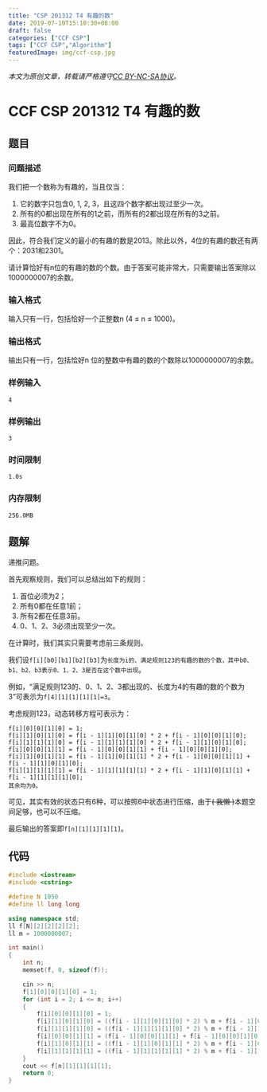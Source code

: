 ```yaml
---
title: "CSP 201312 T4 有趣的数"
date: 2019-07-10T15:10:30+08:00
draft: false
categories: ["CCF CSP"]
tags: ["CCF CSP","Algorithm"]
featuredImage: img/ccf-csp.jpg
---
```


*本文为原创文章，转载请严格遵守[CC BY-NC-SA协议](https://creativecommons.org/licenses/by-nc-sa/4.0/)。*

<!--more-->

# CCF CSP 201312 T4 有趣的数

## 题目

### **问题描述**

我们把一个数称为有趣的，当且仅当：

1. 它的数字只包含0, 1, 2, 3，且这四个数字都出现过至少一次。
2. 所有的0都出现在所有的1之前，而所有的2都出现在所有的3之前。
3. 最高位数字不为0。

因此，符合我们定义的最小的有趣的数是2013。除此以外，4位的有趣的数还有两个：2031和2301。

请计算恰好有n位的有趣的数的个数。由于答案可能非常大，只需要输出答案除以1000000007的余数。

### 输入格式

输入只有一行，包括恰好一个正整数n (4 ≤ n ≤ 1000)。

### 输出格式

输出只有一行，包括恰好n 位的整数中有趣的数的个数除以1000000007的余数。

### 样例输入

```
4
```

### 样例输出

```
3
```

### 时间限制

```
1.0s
```

### 内存限制

```
256.0MB
```

## 题解

递推问题。

首先观察规则，我们可以总结出如下的规则：

1. 首位必须为2；
2. 所有0都在任意1前；
3. 所有2都在任意3前。
4. 0、1、2、3必须出现至少一次。

在计算时，我们其实只需要考虑前三条规则。

我们设`f[i][b0][b1][b2][b3]`为`长度为i的、满足规则123的有趣的数的个数，其中b0、b1、b2、b3表示0、1、2、3是否在这个数中出现`。

例如，“满足规则123的、0、1、2、3都出现的、长度为4的有趣的数的个数为3”可表示为`f[4][1][1][1][1]=3`。

考虑规则123，动态转移方程可表示为：

```
f[i][0][0][1][0] = 1;
f[i][1][0][1][0] = f[i - 1][1][0][1][0] * 2 + f[i - 1][0][0][1][0];
f[i][1][1][1][0] = f[i - 1][1][1][1][0] * 2 + f[i - 1][1][0][1][0];
f[i][0][0][1][1] = f[i - 1][0][0][1][1] + f[i - 1][0][0][1][0];
f[i][1][0][1][1] = f[i - 1][1][0][1][1] * 2 + f[i - 1][0][0][1][1] + f[i - 1][1][0][1][0];
f[i][1][1][1][1] = f[i - 1][1][1][1][1] * 2 + f[i - 1][1][0][1][1] + f[i - 1][1][1][1][0];
其余均为0。
```

可见，其实有效的状态只有6种，可以按照6中状态进行压缩，由于<s>( 我懒 )</s>本题空间足够，也可以不压缩。

最后输出的答案即`f[n][1][1][1][1]`。

## 代码

```c++
#include <iostream>
#include <cstring>

#define N 1050
#define ll long long

using namespace std;
ll f[N][2][2][2][2];
ll m = 1000000007;

int main()
{
    int n;
    memset(f, 0, sizeof(f));

    cin >> n;
    f[1][0][0][1][0] = 1;
    for (int i = 2; i <= n; i++)
    {
        f[i][0][0][1][0] = 1;
        f[i][1][0][1][0] = ((f[i - 1][1][0][1][0] * 2) % m + f[i - 1][0][0][1][0]) % m;
        f[i][1][1][1][0] = ((f[i - 1][1][1][1][0] * 2) % m + f[i - 1][1][0][1][0]) % m;
        f[i][0][0][1][1] = (f[i - 1][0][0][1][1] + f[i - 1][0][0][1][0]) % m;
        f[i][1][0][1][1] = ((f[i - 1][1][0][1][1] * 2) % m + f[i - 1][0][0][1][1] + f[i - 1][1][0][1][0]) % m;
        f[i][1][1][1][1] = ((f[i - 1][1][1][1][1] * 2) % m + f[i - 1][1][0][1][1] + f[i - 1][1][1][1][0]) % m;
    }
    cout << f[n][1][1][1][1];
    return 0;
}
```

